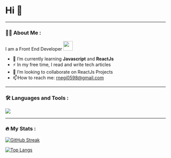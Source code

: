 

<!-- <img src="https://komarev.com/ghpvc/?username=rnegi0598&style=flat-square&color=blue" alt=""/> -->
<div id="header" align="middle">
<!--   <img src="https://media.giphy.com/media/uhkgRdrMSnqDBofJru/giphy.gif" width="200" /> -->
<!--   <img src="https://media.giphy.com/media/qgQUggAC3Pfv687qPC/giphy.gif" width="500" height="250" /> -->

<!--   <h1 align="middle">नमस्ते! 🙏 </h1> -->
  
 
</div>

<h1>Hi 👋</h1>

---
### :man_technologist: About Me :
I am a Front End Developer <img src="https://media.giphy.com/media/WUlplcMpOCEmTGBtBW/giphy.gif" width="30"> 

- :seedling: I’m currently learning   **Javascript** and **ReactJs**
- :zap: In my free time, I read and write tech articles 
- 👯 I’m looking to collaborate on ReactJs Projects
- :mailbox:How to reach me: rnegi0598@gmail.com

---

### :hammer_and_wrench: Languages and Tools :
<p align="left"> 
  <img src="https://skillicons.dev/icons?i=html,css,js,react,bootstrap,c,bash,vim,vercel,express,firebase,git,github,heroku,java,linux,mongodb,mysql,nodejs,ts,vscode&perline=11">
</p>


---

### :fire: My Stats :

[![GitHub Streak](http://github-readme-streak-stats.herokuapp.com?user=rnegi0598&theme=dark&background=000000)](https://git.io/streak-stats)

[![Top Langs](https://github-readme-stats.vercel.app/api/top-langs/?username=rnegi0598&layout=compact&theme=vision-friendly-dark)](https://github.com/anuraghazra/github-readme-stats)





<!--
**rnegi0598/rnegi0598** is a ✨ _special_ ✨ repository because its `README.md` (this file) appears on your GitHub profile.

Here are some ideas to get you started:

- 🔭 I’m currently working on ...
- 🌱 I’m currently learning ...
- 👯 I’m looking to collaborate on ...
- 🤔 I’m looking for help with ...
- 💬 Ask me about ...
- 📫 How to reach me: ...
- 😄 Pronouns: ...
- ⚡ Fun fact: ...
-->
